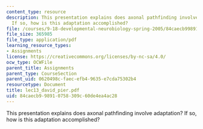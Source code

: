 ```yaml
---
content_type: resource
description: This presentation explains does axonal pathfinding involve adaptation?
  If so, how is this adaptation accomplished?
file: /courses/9-18-developmental-neurobiology-spring-2005/84caecb998910758309c60de4ea4ac28_lec13_david_pier.pdf
file_size: 365985
file_type: application/pdf
learning_resource_types:
- Assignments
license: https://creativecommons.org/licenses/by-nc-sa/4.0/
ocw_type: OCWFile
parent_title: Assignments
parent_type: CourseSection
parent_uid: 0620498c-faec-efb4-9635-e7cda75302b4
resourcetype: Document
title: lec13_david_pier.pdf
uid: 84caecb9-9891-0758-309c-60de4ea4ac28
---
```

This presentation explains does axonal pathfinding involve adaptation? If so, how is this adaptation accomplished?